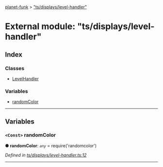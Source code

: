 [planet-funk](../README.md) > ["ts/displays/level-handler"](../modules/_ts_displays_level_handler_.md)

# External module: "ts/displays/level-handler"

## Index

### Classes

* [LevelHandler](../classes/_ts_displays_level_handler_.levelhandler.md)

### Variables

* [randomColor](_ts_displays_level_handler_.md#randomcolor)

---

## Variables

<a id="randomcolor"></a>

### `<Const>` randomColor

**● randomColor**: *`any`* =  require('randomcolor')

*Defined in [ts/displays/level-handler.ts:12](https://github.com/WilliamRADFunk/planet-funk/blob/b15270a/src/ts/displays/level-handler.ts#L12)*

___

